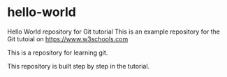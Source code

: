 # hello-world
Hello World repository for Git tutorial
This is an example repository for the Git tutoial on https://www.w3schools.com

This is a repository for learning git.

This repository is built step by step in the tutorial.
